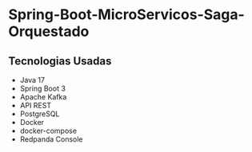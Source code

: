 # Spring-Boot-MicroServicos-Saga-Orquestado

## Tecnologias Usadas
* Java 17
* Spring Boot 3
* Apache Kafka
* API REST
* PostgreSQL
* Docker
* docker-compose
* Redpanda Console
